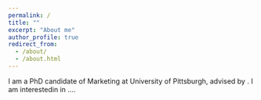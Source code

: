 ```yaml
---
permalink: /
title: ""
excerpt: "About me"
author_profile: true
redirect_from: 
  - /about/
  - /about.html
---
```


I am a PhD candidate of Marketing at University of Pittsburgh, advised by . I am interestedin in ....  
